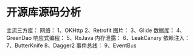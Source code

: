 # 开源库源码分析

主流三方库：
网络：
1、OKHttp
2、Retrofit
图片：
3、Glide
数据库：
4、GreenDao
响应式编程：
5、RxJava
内存泄露：
6、LeakCanary
依赖注入：
7、ButterKnife
8、Dagger2
事件总线：
9、EventBus